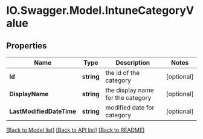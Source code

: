 # IO.Swagger.Model.IntuneCategoryValue
## Properties

Name | Type | Description | Notes
------------ | ------------- | ------------- | -------------
**Id** | **string** | the id of the category | [optional] 
**DisplayName** | **string** | the display name for the category | [optional] 
**LastModifiedDateTime** | **string** | modified date for category | [optional] 

[[Back to Model list]](../README.md#documentation-for-models) [[Back to API list]](../README.md#documentation-for-api-endpoints) [[Back to README]](../README.md)

